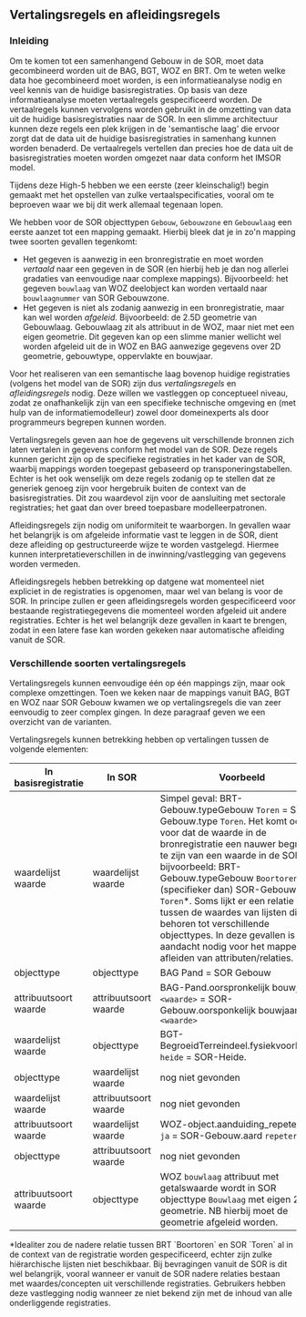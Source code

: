 ## Vertalingsregels en afleidingsregels

### Inleiding

Om te komen tot een samenhangend Gebouw in de SOR, moet data gecombineerd worden uit de BAG, BGT, WOZ en BRT. Om te weten welke data hoe gecombineerd moet worden, is een informatieanalyse nodig en veel kennis van de huidige basisregistraties. Op basis van deze informatieanalyse moeten vertaalregels gespecificeerd worden. De vertaalregels kunnen vervolgens worden gebruikt in de omzetting van data uit de huidige basisregistraties naar de SOR. In een slimme architectuur kunnen deze regels een plek krijgen in de 'semantische laag' die ervoor zorgt dat de data uit de huidige basisregistraties in samenhang kunnen worden benaderd. De vertaalregels vertellen dan precies hoe de data uit de basisregistraties moeten worden omgezet naar data conform het IMSOR model. 

Tijdens deze High-5 hebben we een eerste (zeer kleinschalig!) begin gemaakt met het opstellen van zulke vertaalspecificaties, vooral om te beproeven waar we bij dit werk allemaal tegenaan lopen. 

We hebben voor de SOR objecttypen `Gebouw`, `Gebouwzone` en `Gebouwlaag` een eerste aanzet tot een mapping gemaakt. Hierbij bleek dat je in zo'n mapping twee soorten gevallen tegenkomt: 
- Het gegeven is aanwezig in een bronregistratie en moet worden _vertaald_ naar een gegeven in de SOR (en hierbij heb je dan nog allerlei gradaties van eenvoudige naar complexe mappings). Bijvoorbeeld: het gegeven `bouwlaag` van WOZ deelobject kan worden vertaald naar `bouwlaagnummer` van SOR Gebouwzone.
- Het gegeven is niet als zodanig aanwezig in een bronregistratie, maar kan wel worden _afgeleid_. Bijvoorbeeld: de 2.5D geometrie van Gebouwlaag. Gebouwlaag zit als attribuut in de WOZ, maar niet met een eigen geometrie. Dit gegeven kan op een slimme manier wellicht wel worden afgeleid uit de in WOZ en BAG aanwezige gegevens over 2D geometrie, gebouwtype, oppervlakte en bouwjaar.

Voor het realiseren van een semantische laag bovenop huidige registraties (volgens het model van de SOR) zijn dus _vertalingsregels_ en _afleidingsregels_  nodig. Deze willen we vastleggen op conceptueel niveau, zodat ze onafhankelijk zijn van een specifieke technische omgeving en (met hulp van de informatiemodelleur) zowel door domeinexperts als door programmeurs begrepen kunnen worden. 

Vertalingsregels geven aan hoe de gegevens uit verschillende bronnen zich laten vertalen in gegevens conform het model van de SOR. Deze regels kunnen gericht zijn op de specifieke registraties in het kader van de SOR, waarbij mappings worden toegepast gebaseerd op transponeringstabellen. Echter is het ook wenselijk om deze regels zodanig op te stellen dat ze generiek genoeg zijn voor hergebruik buiten de context van de basisregistraties. Dit zou waardevol zijn voor de aansluiting met sectorale registraties; het gaat dan over breed toepasbare modelleerpatronen.

Afleidingsregels zijn nodig om uniformiteit te waarborgen. In gevallen waar het belangrijk is om afgeleide informatie vast te leggen in de SOR, dient deze afleiding op gestructureerde wijze te worden vastgelegd. Hiermee kunnen interpretatieverschillen in de inwinning/vastlegging van gegevens worden vermeden. 

Afleidingsregels hebben betrekking op datgene wat momenteel niet expliciet in de registraties is opgenomen, maar wel van belang is voor de SOR. In principe zullen er geen afleidingsregels worden gespecificeerd voor bestaande registratiegegevens die momenteel worden afgeleid uit andere registraties. Echter is het wel belangrijk deze gevallen in kaart te brengen, zodat in een latere fase kan worden gekeken naar automatische afleiding vanuit de SOR.  

### Verschillende soorten vertalingsregels
Vertalingsregels kunnen eenvoudige één op één mappings zijn, maar ook complexe omzettingen. Toen we keken naar de mappings vanuit BAG, BGT en WOZ naar SOR Gebouw kwamen we op vertalingsregels die van zeer eenvoudig to zeer complex gingen. In deze paragraaf geven we een overzicht van de varianten.  

Vertalingsregels kunnen betrekking hebben op vertalingen tussen de volgende elementen:

In basisregistratie | In SOR | Voorbeeld
--------------------|--------|----------
waardelijst waarde | waardelijst waarde | Simpel geval: BRT-Gebouw.typeGebouw `Toren` = SOR-Gebouw.type `Toren`. Het komt ook voor dat de waarde in de bronregistratie een nauwer begrip lijkt te zijn van een waarde in de SOR, bijvoorbeeld: BRT-Gebouw.typeGebouw `Boortoren` < (specifieker dan) SOR-Gebouw.type `Toren`\*. Soms lijkt er een relatie te zijn tussen de waardes van lijsten die behoren tot verschillende objecttypes. In deze gevallen is extra aandacht nodig voor het mappen en afleiden van attributen/relaties. 
objecttype | objecttype | BAG Pand = SOR Gebouw
attribuutsoort waarde | attribuutsoort waarde | BAG-Pand.oorspronkelijk bouwjaar `<waarde>` = SOR-Gebouw.oorsponkelijk bouwjaar `<waarde>`
waardelijst waarde | objecttype | BGT-BegroeidTerreindeel.fysiekvoorkomen `heide` = SOR-Heide. 
objecttype | waardelijst waarde | nog niet gevonden
waardelijst waarde | attribuutsoort waarde | nog niet gevonden
attribuutsoort waarde | waardelijst waarde | WOZ-object.aanduiding_repeterend `ja` = SOR-Gebouw.aard `repeterend`
objecttype | attribuutsoort waarde | nog niet gevonden
attribuutsoort waarde | objecttype | WOZ `bouwlaag` attribuut met getalswaarde wordt in SOR objecttype `Bouwlaag` met eigen 2.5D geometrie. NB hierbij moet de geometrie afgeleid worden.

<aside class='note'>*Idealiter zou de nadere relatie tussen BRT `Boortoren` en SOR `Toren` al in de context van de registratie worden gespecificeerd, echter zijn zulke hiërarchische lijsten niet beschikbaar. Bij bevragingen vanuit de SOR is dit wel belangrijk, vooral wanneer er vanuit de SOR nadere relaties bestaan met waardes/concepten uit verschillende registraties. Gebruikers hebben deze vastlegging nodig wanneer ze niet bekend zijn met de inhoud van alle onderliggende registraties. </aside>
